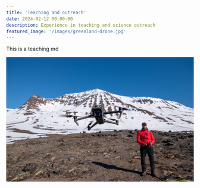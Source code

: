 ```yaml
---
title: 'Teaching and outreach'
date: 2024-02-12 00:00:00
description: Experience in teaching and science outreach
featured_image: '/images/greenland-drone.jpg'
---
```


This is a teaching md

![](/images/greenland-drone.jpg)
